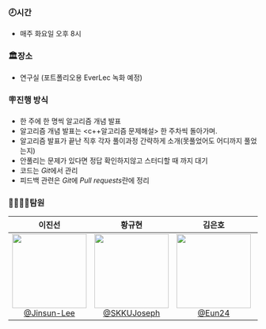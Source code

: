 ### 🕗시간
- 매주 화요일 오후 8시


### 🏛장소
- 연구실 (포트폴리오용 EverLec 녹화 예정)

  
### 🪧진행 방식
- 한 주에 한 명씩 알고리즘 개념 발표
- 알고리즘 개념 발표는 <c++알고리즘 문제해설> 한 주차씩 돌아가며.
- 알고리즘 발표가 끝난 직후 각자 풀이과정 간략하게 소개(못풀었어도 어디까지 풀었는지)
- 안풀리는 문제가 있다면 정답 확인하지않고 스터디할 때 까지 대기
- 코드는 *Git*에서 관리
- 피드백 관련은 *Git*에 *Pull requests*란에 정리








### 👩‍💻👨‍💻탐원

| **이진선** | **황규현** | **김은호** | **최영광** | **서영훈** |
| :------: |  :------: | :------: | :------: | :------: |
| [<img src="https://avatars.githubusercontent.com/u/68187536?v=4" height=150 width=150> <br/> @Jinsun-Lee](https://github.com/Jinsun-Lee) | [<img src="https://avatars.githubusercontent.com/u/67425558?v=4" height=150 width=150> <br/> @SKKUJoseph](https://github.com/SKKUJoseph) | [<img src="https://avatars.githubusercontent.com/u/159022033?v=4" height=150 width=150> <br/> @Eun24](https://github.com/Jinsun-Lee) | [<img src="https://avatars.githubusercontent.com/u/98069142?v=4" height=150 width=150> <br/> @yeonggwangchoi](https://github.com/yeonggwangchoi) | [<img src="https://avatars.githubusercontent.com/u/79200729?v=4" height=150 width=150> <br/> @yhoons](https://github.com/yhoons) |


